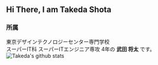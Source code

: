 ## Hi There, I am Takeda Shota

### 所属
東京デザインテクノロジーセンター専門学校  
スーパーIT科 スーパーITエンジニア専攻 4年の __武田 将太__ です。  
![Takeda's github stats](https://github-readme-stats.vercel.app/api?username=VolatileMint)

